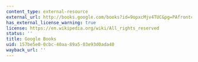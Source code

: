 ```yaml
---
content_type: external-resource
external_url: http://books.google.com/books?id=9opxcMjv4TUC&pg=PAfrontcover
has_external_license_warning: true
license: https://en.wikipedia.org/wiki/All_rights_reserved
status: ''
title: Google Books
uid: 157be5e0-0cbc-40aa-89a5-03e93d0ada40
wayback_url: ''
---
```


